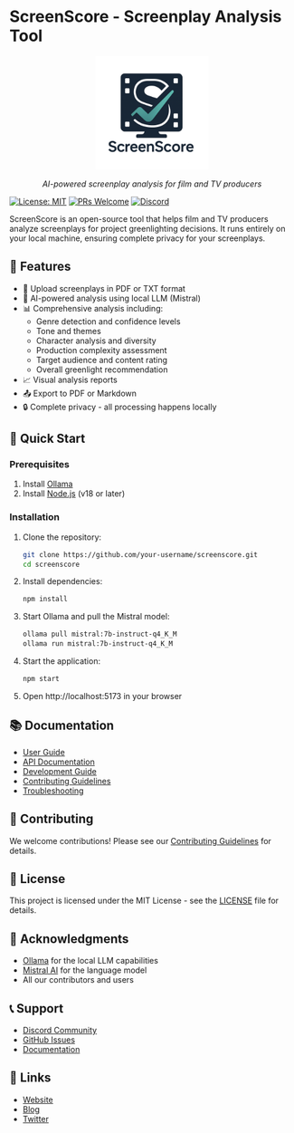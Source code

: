 # ScreenScore - Screenplay Analysis Tool

<div align="center">
  <img src="docs/assets/logo.png" alt="ScreenScore Logo" width="200"/>
  <br/>
  <p><em>AI-powered screenplay analysis for film and TV producers</em></p>
</div>

[![License: MIT](https://img.shields.io/badge/License-MIT-yellow.svg)](https://opensource.org/licenses/MIT)
[![PRs Welcome](https://img.shields.io/badge/PRs-welcome-brightgreen.svg)](CONTRIBUTING.md)
[![Discord](https://img.shields.io/discord/your-discord-server)](https://discord.gg/your-server)

ScreenScore is an open-source tool that helps film and TV producers analyze screenplays for project greenlighting decisions. It runs entirely on your local machine, ensuring complete privacy for your screenplays.

## 🌟 Features

- 📝 Upload screenplays in PDF or TXT format
- 🤖 AI-powered analysis using local LLM (Mistral)
- 📊 Comprehensive analysis including:
  - Genre detection and confidence levels
  - Tone and themes
  - Character analysis and diversity
  - Production complexity assessment
  - Target audience and content rating
  - Overall greenlight recommendation
- 📈 Visual analysis reports
- 📤 Export to PDF or Markdown
- 🔒 Complete privacy - all processing happens locally

## 🚀 Quick Start

### Prerequisites

1. Install [Ollama](https://ollama.ai)
2. Install [Node.js](https://nodejs.org) (v18 or later)

### Installation

1. Clone the repository:
   ```bash
   git clone https://github.com/your-username/screenscore.git
   cd screenscore
   ```

2. Install dependencies:
   ```bash
   npm install
   ```

3. Start Ollama and pull the Mistral model:
   ```bash
   ollama pull mistral:7b-instruct-q4_K_M
   ollama run mistral:7b-instruct-q4_K_M
   ```

4. Start the application:
   ```bash
   npm start
   ```

5. Open http://localhost:5173 in your browser

## 📚 Documentation

- [User Guide](docs/user-guide.md)
- [API Documentation](docs/api.md)
- [Development Guide](docs/development.md)
- [Contributing Guidelines](CONTRIBUTING.md)
- [Troubleshooting](docs/troubleshooting.md)

## 🤝 Contributing

We welcome contributions! Please see our [Contributing Guidelines](CONTRIBUTING.md) for details.

## 📝 License

This project is licensed under the MIT License - see the [LICENSE](LICENSE) file for details.

## 🙏 Acknowledgments

- [Ollama](https://ollama.ai) for the local LLM capabilities
- [Mistral AI](https://mistral.ai) for the language model
- All our contributors and users

## 📞 Support

- [Discord Community](https://discord.gg/your-server)
- [GitHub Issues](https://github.com/your-username/screenscore/issues)
- [Documentation](docs/user-guide.md)

## 🔗 Links

- [Website](https://screenscore.ai)
- [Blog](https://blog.screenscore.ai)
- [Twitter](https://twitter.com/screenscore)